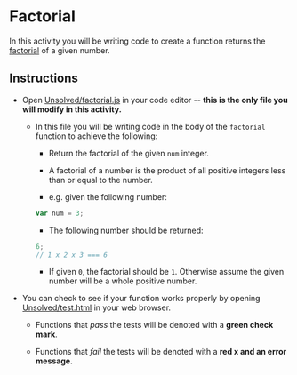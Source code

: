 # Factorial

In this activity you will be writing code to create a function returns the [factorial](https://en.wikipedia.org/wiki/Factorial) of a given number.

## Instructions

- Open [Unsolved/factorial.js](Unsolved/factorial.js) in your code editor -- **this is the only file you will modify in this activity.**

  - In this file you will be writing code in the body of the `factorial` function to achieve the following:

    - Return the factorial of the given `num` integer.

    - A factorial of a number is the product of all positive integers less than or equal to the number.

    - e.g. given the following number:

    ```js
    var num = 3;
    ```

    - The following number should be returned:

    ```js
    6;
    // 1 x 2 x 3 === 6
    ```

    - If given `0`, the factorial should be `1`. Otherwise assume the given number will be a whole positive number.

- You can check to see if your function works properly by opening [Unsolved/test.html](Unsolved/test.html) in your web browser.

  - Functions that _pass_ the tests will be denoted with a **green check mark**.

  - Functions that _fail_ the tests will be denoted with a **red x and an error message**.
